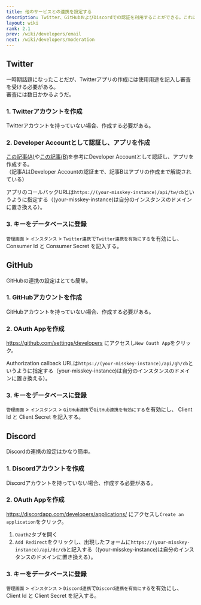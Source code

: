 ```yaml
---
title: 他のサービスとの連携を設定する
description: Twitter、GitHubおよびDiscordでの認証を利用することができる。これには管理者側での設定が必要である。
layout: wiki
rank: 2.1
prev: /wiki/developers/email
next: /wiki/developers/moderation
---
```

## Twitter
一時期話題になったことだが、Twitterアプリの作成には使用用途を記入し審査を受ける必要がある。  
審査には数日かかるようだ。

### 1. Twitterアカウントを作成
Twitterアカウントを持っていない場合、作成する必要がある。

### 2. Developer Accountとして認証し、アプリを作成
[この記事(A)](https://masatoshihanai.com/php-twitter-bot-01/#Twitter_APIdeveloper_account)や[この記事(B)](https://www.torikun.com/entry/twitter-developer-api#Twitter-Developer%E3%82%B5%E3%82%A4%E3%83%88%E3%81%AB%E3%82%A2%E3%82%AF%E3%82%BB%E3%82%B9)を参考にDeveloper Accountとして認証し、アプリを作成する。  
（記事AはDeveloper Accountの認証まで、記事Bはアプリの作成まで解説されている）

アプリのコールバックURLは`https://(your-misskey-instance)/api/tw/cb`というように指定する（(your-misskey-instance)は自分のインスタンスのドメインに置き換える）。

### 3. キーをデータベースに登録
`管理画面` > `インスタンス` > `Twitter連携`で`Twitter連携を有効にする`を有効にし、 Consumer Id と Consumer Secret を記入する。

## GitHub
GitHubの連携の設定はとても簡単。

### 1. GitHubアカウントを作成
GitHubアカウントを持っていない場合、作成する必要がある。

### 2. OAuth Appを作成
https://github.com/settings/developers にアクセスし`New Oauth App`をクリック。

Authorization callback URLは`https://(your-misskey-instance)/api/gh/cb`というように指定する（your-misskey-instance)は自分のインスタンスのドメインに置き換える）。

### 3. キーをデータベースに登録
`管理画面` > `インスタンス` > `GitHub連携`で`GitHub連携を有効にする`を有効にし、 Client Id と Client Secret を記入する。

## Discord
Discordの連携の設定はかなり簡単。

### 1. Discordアカウントを作成
Discordアカウントを持っていない場合、作成する必要がある。

### 2. OAuth Appを作成
https://discordapp.com/developers/applications/ にアクセスし`Create an application`をクリック。

1. `Oauth2`タブを開く
2. `Add Redirect`をクリックし、出現したフォームに`https://(your-misskey-instance)/api/dc/cb`と記入する（(your-misskey-instance)は自分のインスタンスのドメインに置き換える）。

### 3. キーをデータベースに登録
`管理画面` > `インスタンス` > `Discord連携`で`Discord連携を有効にする`を有効にし、 Client Id と Client Secret を記入する。
